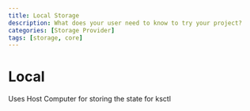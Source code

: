 ```yaml
---
title: Local Storage
description: What does your user need to know to try your project?
categories: [Storage Provider]
tags: [storage, core]
---
```

# Local

Uses Host Computer for storing the state for ksctl